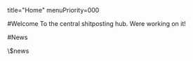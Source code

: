 title="Home"
menuPriority=000

#Welcome
To the central shitposting hub. Were working on it!

#News
<div class="news">
\$news
</div>
